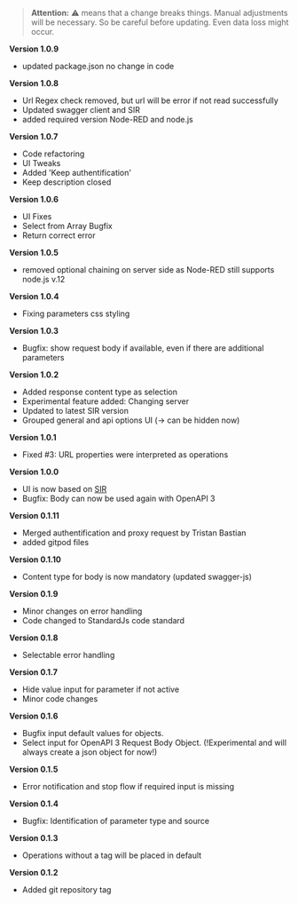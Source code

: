 > **Attention:** ⚠️ means that a change breaks things. Manual adjustments will be necessary. So be careful before updating. Even data loss might occur.

**Version 1.0.9**
- updated package.json no change in code

**Version 1.0.8**
- Url Regex check removed, but url will be error if not read successfully
- Updated swagger client and SIR 
- added required version Node-RED and node.js 

**Version 1.0.7**
- Code refactoring
- UI Tweaks
- Added 'Keep authentification'
- Keep description closed 

**Version 1.0.6**
- UI Fixes
- Select from Array Bugfix
- Return correct error

**Version 1.0.5**

- removed optional chaining on server side as Node-RED still supports node.js v.12

**Version 1.0.4**

- Fixing parameters css styling

**Version 1.0.3**

- Bugfix: show request body if available, even if there are additional parameters

**Version 1.0.2**

- Added response content type as selection
- Experimental feature added: Changing server
- Updated to latest SIR version
- Grouped general and api options UI (-> can be hidden now)

**Version 1.0.1**

- Fixed #3: URL properties were interpreted as operations

**Version 1.0.0**

- UI is now based on [SIR](https://gitlab.com/2WeltenChris/svelte-integration-red)
- Bugfix: Body can now be used again with OpenAPI 3

**Version 0.1.11**

- Merged authentification and proxy request by Tristan Bastian
- added gitpod files

**Version 0.1.10**

- Content type for body is now mandatory (updated swagger-js)

**Version 0.1.9**

- Minor changes on error handling
- Code changed to StandardJs code standard

**Version 0.1.8**

- Selectable error handling

**Version 0.1.7**

- Hide value input for parameter if not active
- Minor code changes

**Version 0.1.6**

- Bugfix input default values for objects. 
- Select input for OpenAPI 3 Request Body Object. (!Experimental and will always create a json object for now!)

**Version 0.1.5**

- Error notification and stop flow if required input is missing

**Version 0.1.4**

- Bugfix: Identification of parameter type and source

**Version 0.1.3**

- Operations without a tag will be placed in default

**Version 0.1.2**

- Added git repository tag